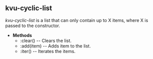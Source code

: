 kvu\-cyclic-list
----------------

_kvu\-cyclic-list_ is a list that can only contain up to X items, where X is passed to the constructor.

  * **Methods**
    * :clear() -- Clears the list.
    * :add(item) -- Adds item to the list.
    * :iter() -- Iterates the items.